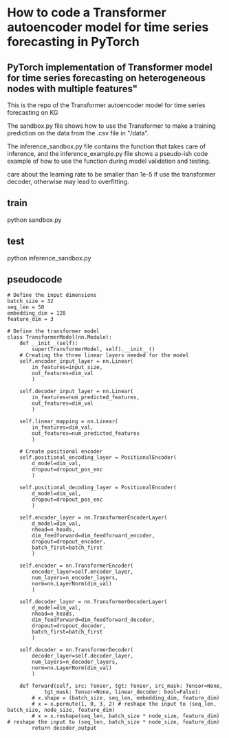 # How to code a Transformer autoencoder model for time series forecasting in PyTorch
## PyTorch implementation of Transformer model for time series forecasting on heterogeneous nodes with multiple features"

This is the repo of the Transformer autoencoder model for time series forecasting on KG

The sandbox.py file shows how to use the Transformer to make a training prediction on the data from the .csv file in "/data".

The inference_sandbox.py file contains the function that takes care of inference, and the inference_example.py file shows a pseudo-ish code example of how to use the function during model validation and testing. 

care about the learning rate to be smaller than 1e-5 if use the transformer decoder, otherwise may lead to overfitting.

## train
python sandbox.py

## test
python inference_sandbox.py

## pseudocode

    # Define the input dimensions
    batch_size = 32
    seq_len = 50
    embedding_dim = 128
    feature_dim = 3

    # Define the transformer model
    class TransformerModel(nn.Module):
        def __init__(self):
            super(TransformerModel, self).__init__()
        # Creating the three linear layers needed for the model
        self.encoder_input_layer = nn.Linear(
            in_features=input_size, 
            out_features=dim_val 
            )

        self.decoder_input_layer = nn.Linear(
            in_features=num_predicted_features,
            out_features=dim_val
            )  
        
        self.linear_mapping = nn.Linear(
            in_features=dim_val, 
            out_features=num_predicted_features
            )

        # Create positional encoder
        self.positional_encoding_layer = PositionalEncoder(
            d_model=dim_val,
            dropout=dropout_pos_enc
            )

        self.positional_decoding_layer = PositionalEncoder(
            d_model=dim_val,
            dropout=dropout_pos_enc
            )

        self.encoder_layer = nn.TransformerEncoderLayer(
            d_model=dim_val, 
            nhead=n_heads,
            dim_feedforward=dim_feedforward_encoder,
            dropout=dropout_encoder,
            batch_first=batch_first
            )

        self.encoder = nn.TransformerEncoder(
            encoder_layer=self.encoder_layer,
            num_layers=n_encoder_layers,
            norm=nn.LayerNorm(dim_val)
            )

        self.decoder_layer = nn.TransformerDecoderLayer(
            d_model=dim_val,
            nhead=n_heads,
            dim_feedforward=dim_feedforward_decoder,
            dropout=dropout_decoder,
            batch_first=batch_first
            )

        self.decoder = nn.TransformerDecoder(
            decoder_layer=self.decoder_layer,
            num_layers=n_decoder_layers,
            norm=nn.LayerNorm(dim_val)
            )

        def forward(self, src: Tensor, tgt: Tensor, src_mask: Tensor=None, 
                tgt_mask: Tensor=None, linear_decoder: bool=False):
            # x.shape = (batch_size, seq_len, embedding_dim, feature_dim)
            # x = x.permute(1, 0, 3, 2) # reshape the input to (seq_len, batch_size, node_size, feature_dim)
            # x = x.reshape(seq_len, batch_size * node_size, feature_dim) # reshape the input to (seq_len, batch_size * node_size, feature_dim)
            return decoder_output
